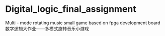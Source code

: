 # Digital_logic_final_assignment
Multi - mode rotating music small game based on fpga development board 
数字逻辑大作业——多模式旋转音乐小游戏
